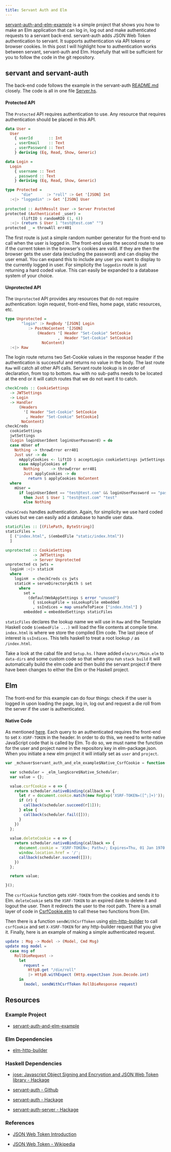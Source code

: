 ```yaml
---
title: Servant Auth and Elm
---
```


[servant-auth-and-elm-example](https://github.com/mchaver/servant-auth-and-elm-example)
is a simple project that shows you how to make an Elm application that can 
log in, log out and make authenticated requests to a servant back-end. 
servant-auth adds JSON Web Token authentication to servant. It supports 
authentication via API tokens or browser cookies. In this post I will highlight
how to authentication works between servant, servant-auth and Elm. Hopefully 
that will be sufficient for you to follow the code in the git repository.

## servant and servant-auth

The back-end code follows the example in the servant-auth [README.md](https://github.com/plow-technologies/servant-auth#how-it-works)
closely. The code is all in one file [Server.hs](https://github.com/mchaver/servant-auth-and-elm-example/blob/master/src/Server.hs).

#### Protected API

The `Protected` API requires authentication to use. Any resource that 
requires authentication should be placed in this API.

```haskell
data User =
  User
    { userId       :: Int
    , userEmail    :: Text 
    , userPassword :: Text
    } deriving (Eq, Read, Show, Generic)

data Login = 
  Login 
    { username :: Text
    , password :: Text
    } deriving (Eq, Read, Show, Generic)

type Protected = 
       "die"      :> "roll" :> Get '[JSON] Int
  :<|> "loggedin" :> Get '[JSON] User
  
protected :: AuthResult User -> Server Protected
protected (Authenticated _user) = 
       (liftIO $ randomRIO (1, 6)) 
  :<|> (return $ User 1 "test@test.com" "")
protected _ = throwAll err401
```

The first route is just a simple random number generator for the front-end to 
call when the user is logged in. The front-end uses the second route to see if
the current token in the browser's cookies are valid. If they are then the 
browser gets the user data (excluding the password) and can display the user
email. You can expand this to include any user you want to display to the 
currently logged in user. For simplicity the `loggedin` route is just returning 
a hard coded value. This can easily be expanded to a database system of your 
choice.

#### Unprotected API

The `Unprotected` API provides any resources that do not require authentication:
login request, front-end files, home page, static resources, etc.

```haskell
type Unprotected = 
       "login" :> ReqBody '[JSON] Login
          :> PostNoContent '[JSON] 
              (Headers '[ Header "Set-Cookie" SetCookie
                       ,  Header "Set-Cookie" SetCookie]
                NoContent)
  :<|> Raw
```

The login route returns two Set-Cookie values in the response header if the 
authentication is successful and returns no value in the body. The last route 
`Raw` will catch all other API calls. Servant route lookup is in order of 
declaration, from top to bottom. `Raw` with no sub-paths needs to be located 
at the end or it will catch routes that we do not want it to catch. 

```haskell
checkCreds :: CookieSettings
  -> JWTSettings
  -> Login
  -> Handler 
      (Headers 
        '[ Header "Set-Cookie" SetCookie
         , Header "Set-Cookie" SetCookie]
       NoContent)
checkCreds 
  cookieSettings 
  jwtSettings 
  (Login loginUserIdent loginUserPassword) = do
  case mUser of
    Nothing -> throwError err401
    Just usr -> do
      mApplyCookies <- liftIO $ acceptLogin cookieSettings jwtSettings usr
      case mApplyCookies of
        Nothing     -> throwError err401
        Just applyCookies -> do 
          return $ applyCookies NoContent
  where
    mUser =
      if loginUserIdent == "test@test.com" && loginUserPassword == "password"
        then Just $ User 1 "test@test.com" "test"
        else Nothing
```

`checkCreds` handles authentication. Again, for simplicity we use hard coded 
values but we can easily add a database to handle user data.

```haskell
staticFiles :: [(FilePath, ByteString)]
staticFiles =
  [ ("index.html", $(embedFile "static/index.html"))
  ]

unprotected :: CookieSettings 
            -> JWTSettings 
            -> Server Unprotected
unprotected cs jwts = 
  loginH :<|> staticH
  where
    loginH  = checkCreds cs jwts
    staticH = serveDirectoryWith $ set
      where
        set = 
          (defaultWebAppSettings $ error "unused") 
            { ssLookupFile = ssLookupFile embedded
            , ssIndices = map unsafeToPiece ["index.html"] }
        embedded = embeddedSettings staticFiles
```

`staticFiles` declares the lookup name we will use in `Raw` and the Template 
Haskell code `$(embedFile ...)` will load the file contents at compile time. 
`index.html` is where we store the compiled Elm code. The last piece of interest
is `ssIndices`. This tells haskell to treat a root lookup `/` as `/index.html`.

Take a look at the cabal file and `Setup.hs`. I have added `elm/src/Main.elm` to 
`data-dirs` and some custom code so that when you run `stack build` it will 
automatically build the elm code and then build the servant project if there 
have been changes to either the Elm or the Haskell project.

## Elm

The front-end for this example can do four things: check if the user is logged 
in upon loading the page, log in, log out and request a die roll from the server
if the user is authenticated.

#### Native Code 

As mentioned [here](https://github.com/plow-technologies/servant-auth#csrf-and-the-frontend). 
Each query to an authenticated requires the front-end to set `X-XSRF-TOKEN` in 
the header. In order to do this, we need to write native JavaScript code that 
is called by Elm. To do so, we must name the function for the user and project 
name in the repository key in elm-package.json. When you initiate a new elm 
project it will intially set as `user` and `project`. 

```JavaScript
var _mchaver$servant_auth_and_elm_example$Native_CsrfCookie = function() {

  var scheduler = _elm_lang$core$Native_Scheduler;
  var value = {};

  value.csrfCookie = e => {
    return scheduler.nativeBinding(callback => {
      let r = document.cookie.match(new RegExp('XSRF-TOKEN=([^;]+)'));
      if (r) {
        callback(scheduler.succeed(r[1]));
      } else {
        callback(scheduler.fail([]));
      }
    })
  };
  
  value.deleteCookie = e => {
    return scheduler.nativeBinding(callback => {
      document.cookie = 'XSRF-TOKEN=; Path=/; Expires=Thu, 01 Jan 1970 00:00:01 GMT;';
      window.location.href = '/';
      callback(scheduler.succeed([]));
    })
  };

  return value;

}();
```

The `csrfCookie` function gets `XSRF-TOKEN` from the cookies and sends it to 
Elm. `deleteCookie` sets the `XSRF-TOKEN` to an expired date to delete it and 
logout the user. Then it redirects the user to the root path. There is a small 
layer of code in [CsrfCookie.elm](https://github.com/mchaver/servant-auth-and-elm-example/blob/master/elm/src/CsrfCookie.elm)
to call these two functions from Elm.

Then there is a function `sendWithCsrfToken` using [elm-http-builder](https://github.com/lukewestby/elm-http-builder)
to call `csrfCookie` and set `X-XSRF-TOKEN` for any http-builder request that 
you give it. Finally, here is an example of making a simple authenticated 
request.

```Elm
update : Msg -> Model -> (Model, Cmd Msg)
update msg model =
  case msg of
    RollDieRequest ->
      let
        request = 
          HttpB.get "/die/roll" 
          |> HttpB.withExpect (Http.expectJson Json.Decode.int)
      in
        (model, sendWithCsrfToken RollDieResponse request)
```



## Resources
### Example Project

- [servant-auth-and-elm-example](https://github.com/mchaver/servant-auth-and-elm-example)

### Elm Dependencies

- [elm-http-builder](https://github.com/lukewestby/elm-http-builder)

### Haskell Dependencies 

- [jose: Javascript Object Signing and Encryption and JSON Web Token library - Hackage](http://hackage.haskell.org/package/jose)

- [servant-auth - Github](https://github.com/plow-technologies/servant-auth)

- [servant-auth - Hackage](http://hackage.haskell.org/package/servant-auth)

- [servant-auth-server - Hackage](http://hackage.haskell.org/package/servant-auth-server)

### References

- [JSON Web Token Introduction](https://jwt.io/introduction/)

- [JSON Web Token - Wikipedia](https://en.wikipedia.org/wiki/JSON_Web_Token)
